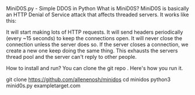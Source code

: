 MiniD0S.py - Simple DDOS in Python
What is MiniD0S?
MiniD0S is basically an HTTP Denial of Service attack that affects threaded servers. It works like this:

It will start making lots of HTTP requests.
It will send headers periodically (every ~15 seconds) to keep the connections open.
It will never close the connection unless the server does so. If the server closes a connection, we create a new one keep doing the same thing.
This exhausts the servers thread pool and the server can't reply to other people.

How to install and run?
You can clone the git repo . Here's how you run it.

git clone https://github.com/allenenosh/minidos
cd minidos
python3 minid0s.py exampletarget.com
